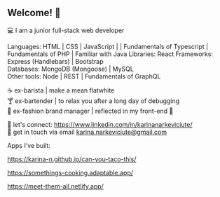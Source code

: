## Welcome!  👋

💻    I am a junior full-stack web developer

Languages: HTML | CSS | JavaScript | | Fundamentals of Typescript | Fundamentals of PHP | Familiar with Java 
Libraries: React
Frameworks: Express (Handlebars) | Bootstrap   
Databases: MongoDB (Mongoose) | MySQL  
Other tools: Node | REST | Fundamentals of GraphQL

 
:coffee:    ex-barista | make a mean flatwhite  
:cocktail:    ex-bartender | to relax you after a long day of debugging   
:dress:    ex-fashion brand manager | reflected in my front-end 🙌  

:handshake:    let's connect: https://www.linkedin.com/in/karinanarkeviciute/  
:email:    get in touch via email karina.narkeviciute@gmail.com

Apps I've built:

https://karina-n.github.io/can-you-taco-this/

https://somethings-cooking.adaptable.app/

https://meet-them-all.netlify.app/
